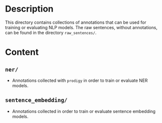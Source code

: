 <!---
BBSearch is a text mining toolbox focused on scientific use cases.

Copyright (C) 2020  Blue Brain Project, EPFL.

This program is free software: you can redistribute it and/or modify
it under the terms of the GNU General Public License as published by
the Free Software Foundation, either version 3 of the License, or
(at your option) any later version.

This program is distributed in the hope that it will be useful,
but WITHOUT ANY WARRANTY; without even the implied warranty of
MERCHANTABILITY or FITNESS FOR A PARTICULAR PURPOSE.  See the
GNU General Public License for more details.

You should have received a copy of the GNU Lesser General Public License
along with this program. If not, see <https://www.gnu.org/licenses/>.
-->

# Description
This directory contains collections of annotations that can be used 
for training or evaluating NLP models.
The raw sentences, without annotations, can be found in the 
directory `raw_sentences/`.

# Content
## `ner/`
- Annotations collected with `prodigy` in order to train or evaluate NER models.

## `sentence_embedding/`
- Annotations collected in order to train or evaluate sentence embedding models. 
